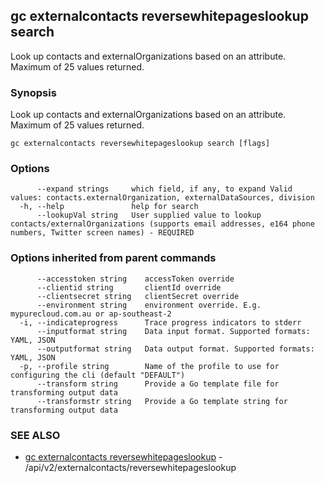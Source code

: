## gc externalcontacts reversewhitepageslookup search

Look up contacts and externalOrganizations based on an attribute. Maximum of 25 values returned.

### Synopsis

Look up contacts and externalOrganizations based on an attribute. Maximum of 25 values returned.

```
gc externalcontacts reversewhitepageslookup search [flags]
```

### Options

```
      --expand strings     which field, if any, to expand Valid values: contacts.externalOrganization, externalDataSources, division
  -h, --help               help for search
      --lookupVal string   User supplied value to lookup contacts/externalOrganizations (supports email addresses, e164 phone numbers, Twitter screen names) - REQUIRED
```

### Options inherited from parent commands

```
      --accesstoken string    accessToken override
      --clientid string       clientId override
      --clientsecret string   clientSecret override
      --environment string    environment override. E.g. mypurecloud.com.au or ap-southeast-2
  -i, --indicateprogress      Trace progress indicators to stderr
      --inputformat string    Data input format. Supported formats: YAML, JSON
      --outputformat string   Data output format. Supported formats: YAML, JSON
  -p, --profile string        Name of the profile to use for configuring the cli (default "DEFAULT")
      --transform string      Provide a Go template file for transforming output data
      --transformstr string   Provide a Go template string for transforming output data
```

### SEE ALSO

* [gc externalcontacts reversewhitepageslookup](gc_externalcontacts_reversewhitepageslookup.html)	 - /api/v2/externalcontacts/reversewhitepageslookup


